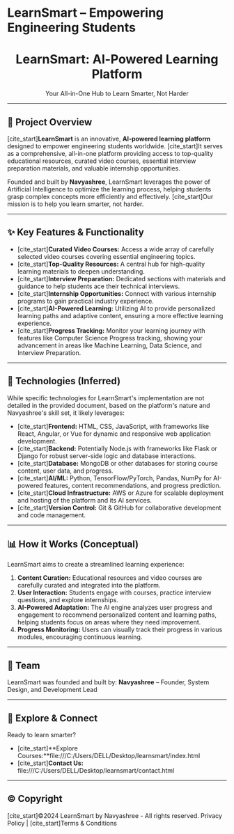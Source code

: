 # LearnSmart – Empowering Engineering Students

<div align="center">

  <h1>LearnSmart: Al-Powered Learning Platform</h1>
  <p>Your All-in-One Hub to Learn Smarter, Not Harder</p>
</div>

---

## 🌟 Project Overview

[cite_start]**LearnSmart** is an innovative, **AI-powered learning platform** designed to empower engineering students worldwide. [cite_start]It serves as a comprehensive, all-in-one platform providing access to top-quality educational resources, curated video courses, essential interview preparation materials, and valuable internship opportunities.

Founded and built by **Navyashree**, LearnSmart leverages the power of Artificial Intelligence to optimize the learning process, helping students grasp complex concepts more efficiently and effectively. [cite_start]Our mission is to help you learn smarter, not harder.

---

## ✨ Key Features & Functionality

* [cite_start]**Curated Video Courses:** Access a wide array of carefully selected video courses covering essential engineering topics. 
* [cite_start]**Top-Quality Resources:** A central hub for high-quality learning materials to deepen understanding. 
* [cite_start]**Interview Preparation:** Dedicated sections with materials and guidance to help students ace their technical interviews. 
* [cite_start]**Internship Opportunities:** Connect with various internship programs to gain practical industry experience. 
* [cite_start]**AI-Powered Learning:** Utilizing AI to provide personalized learning paths and adaptive content, ensuring a more effective learning experience. 
* [cite_start]**Progress Tracking:** Monitor your learning journey with features like Computer Science Progress tracking, showing your advancement in areas like Machine Learning, Data Science, and Interview Preparation. 

---

## 🚀 Technologies (Inferred)

While specific technologies for LearnSmart's implementation are not detailed in the provided document, based on the platform's nature and Navyashree's skill set, it likely leverages:

* [cite_start]**Frontend:** HTML, CSS, JavaScript, with frameworks like React, Angular, or Vue for dynamic and responsive web application development. 
* [cite_start]**Backend:** Potentially Node.js with frameworks like Flask or Django for robust server-side logic and database interactions. 
* [cite_start]**Database:** MongoDB or other databases for storing course content, user data, and progress. 
* [cite_start]**AI/ML:** Python, TensorFlow/PyTorch, Pandas, NumPy for AI-powered features, content recommendations, and progress prediction. 
* [cite_start]**Cloud Infrastructure:** AWS or Azure for scalable deployment and hosting of the platform and its AI services. 
* [cite_start]**Version Control:** Git & GitHub for collaborative development and code management. 

---

## 📊 How it Works (Conceptual)

LearnSmart aims to create a streamlined learning experience:

1.  **Content Curation:** Educational resources and video courses are carefully curated and integrated into the platform.
2.  **User Interaction:** Students engage with courses, practice interview questions, and explore internships.
3.  **AI-Powered Adaptation:** The AI engine analyzes user progress and engagement to recommend personalized content and learning paths, helping students focus on areas where they need improvement.
4.  **Progress Monitoring:** Users can visually track their progress in various modules, encouraging continuous learning.

---

## 👥 Team

LearnSmart was founded and built by:
**Navyashree** – Founder, System Design, and Development Lead 

---

## 👋 Explore & Connect

Ready to learn smarter?

* [cite_start]**Explore Courses:**file:///C:/Users/DELL/Desktop/learnsmart/index.html
* [cite_start]**Contact Us:** file:///C:/Users/DELL/Desktop/learnsmart/contact.html

---

## © Copyright

[cite_start]©2024 LearnSmart by Navyashree - All rights reserved. 
Privacy Policy | [cite_start]Terms & Conditions
